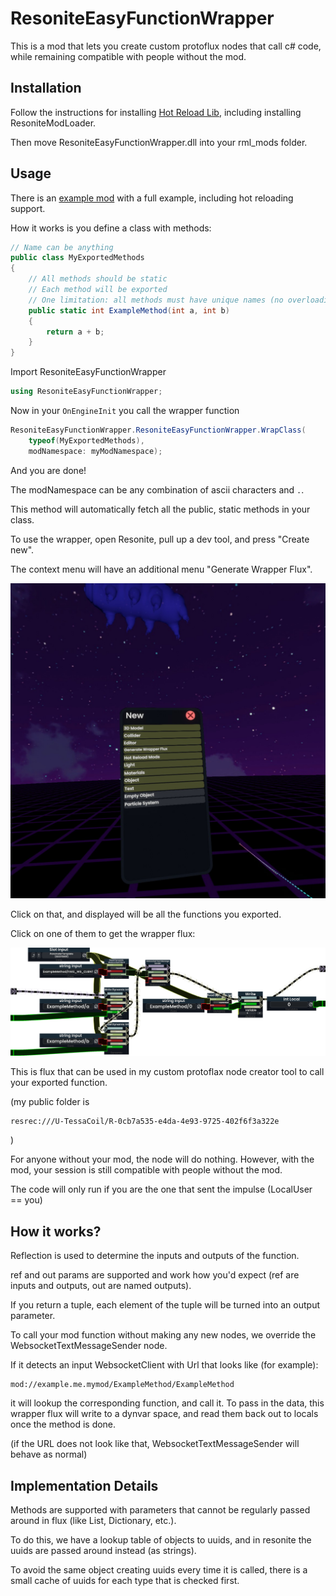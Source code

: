 # ResoniteEasyFunctionWrapper

This is a mod that lets you create custom protoflux nodes that call c# code,
while remaining compatible with people without the mod.

## Installation

Follow the instructions for installing [Hot Reload Lib](https://github.com/Nytra/ResoniteHotReloadLib/tree/main?tab=readme-ov-file#pre-requisites),
including installing ResoniteModLoader.

Then move ResoniteEasyFunctionWrapper.dll into your rml_mods folder.

## Usage

There is an [example mod](https://github.com/Phylliida/ResoniteEasyFunctionWrapperExampleMod) with a full example, including hot reloading support.

How it works is you define a class with methods:

```c#
// Name can be anything
public class MyExportedMethods
{
	// All methods should be static
	// Each method will be exported
	// One limitation: all methods must have unique names (no overloading)
	public static int ExampleMethod(int a, int b)
	{
		return a + b;
	}
}
```

Import ResoniteEasyFunctionWrapper

```c#
using ResoniteEasyFunctionWrapper;
```

Now in your `OnEngineInit` you call the wrapper function

```c#
ResoniteEasyFunctionWrapper.ResoniteEasyFunctionWrapper.WrapClass(
    typeof(MyExportedMethods),
    modNamespace: myModNamespace);
```        

And you are done!

The modNamespace can be any combination of ascii characters and `.`.

This method will automatically fetch all the public, static methods in your class.

To use the wrapper, open Resonite, pull up a dev tool, and press "Create new".

The context menu will have an additional menu "Generate Wrapper Flux".

![Generate Wrapper Flux](https://github.com/Phylliida/ResoniteEasyFunctionWrapper/blob/main/Assets/menu.jpg?raw=true)

Click on that, and displayed will be all the functions you exported.

Click on one of them to get the wrapper flux:

![Autogenerated flux](https://raw.githubusercontent.com/Phylliida/ResoniteEasyFunctionWrapper/main/Assets/Wrapper%20Flux.png)

This is flux that can be used in my custom protoflax node creator tool to call your exported function.

(my public folder is

```
resrec:///U-TessaCoil/R-0cb7a535-e4da-4e93-9725-402f6f3a322e
```
)

For anyone without your mod, the node will do nothing. However, with the mod, your session is still compatible with people without the mod.

The code will only run if you are the one that sent the impulse (LocalUser == you)

## How it works?

Reflection is used to determine the inputs and outputs of the function.

ref and out params are supported and work how you'd expect (ref are inputs and outputs, out are named outputs).

If you return a tuple, each element of the tuple will be turned into an output parameter.

To call your mod function without making any new nodes, we override the WebsocketTextMessageSender node.

If it detects an input WebsocketClient with Url that looks like (for example):

```
mod://example.me.mymod/ExampleMethod/ExampleMethod
```
it will lookup the corresponding function, and call it. To pass in the data, this wrapper flux will write to a dynvar space, and read them back out to locals once the method is done.

(if the URL does not look like that, WebsocketTextMessageSender will behave as normal)

## Implementation Details

Methods are supported with parameters that cannot be regularly passed around in flux (like List, Dictionary, etc.). 

To do this, we have a lookup table of objects to uuids, and in resonite the uuids are passed around instead (as strings).

To avoid the same object creating uuids every time it is called, there is a small cache of uuids for each type that is checked first.

